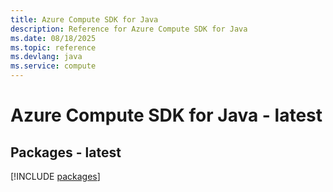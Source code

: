 ```yaml
---
title: Azure Compute SDK for Java
description: Reference for Azure Compute SDK for Java
ms.date: 08/18/2025
ms.topic: reference
ms.devlang: java
ms.service: compute
---
```

# Azure Compute SDK for Java - latest
## Packages - latest
[!INCLUDE [packages](compute-index.md)]